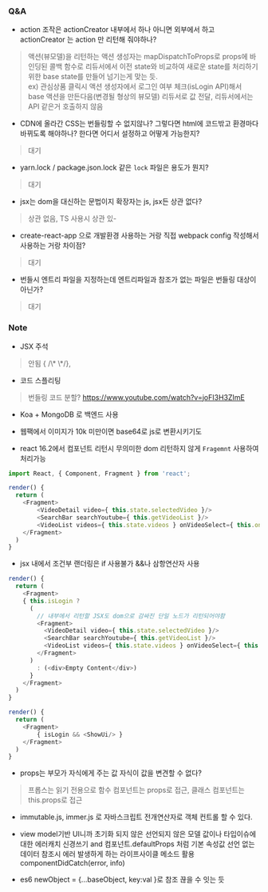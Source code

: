 ### Q&A
- action 조작은 actionCreator 내부에서 하나 아니면 외부에서 하고 actionCreator 는 action 만 리턴해 줘야하나?
> 액션(뷰모델)을 리턴하는 액션 생성자는 mapDispatchToProps로 props에 바인딩된 콜백 함수로 리듀서에서 이전 state와 비교하여 새로운 state를 처리하기 위한 base state를 만들어 넘기는게 맞는 듯.<br/>
ex) 관심상품 클릭시 액션 생성자에서 로그인 여부 체크(isLogin API)해서 base 액션을 만든다음(변경될 형상의 뷰모델) 리듀서로 값 전달, 리듀서에서는 API 같은거 호출하지 않음

- CDN에 올라간 CSS는 번들링할 수 없지않나? 그렇다면 html에 코드밖고 환경마다 바뀌도록 해야하나? 한다면 어디서 설정하고 어떻게 가능한지?
> 대기

- yarn.lock / package.json.lock 같은 `lock` 파일은 용도가 뭔지?
> 대기

- jsx는 dom을 대신하는 문법이지 확장자는 js, jsx든 상관 없다?
> 상관 없음, TS 사용시 상관 있-

- create-react-app 으로 개발환경 사용하는 거랑 직접 webpack config 작성해서 사용하는 거랑 차이점?
> 대기

- 번들시 엔트리 파일을 지정하는데 엔트리파일과 참조가 없는 파일은 번들링 대상이 아닌가?
> 대기

### Note
- JSX 주석
> <!-- --> 안됨 { /\* \*/},

- 코드 스플리팅
> 번들링 코드 분할?
https://www.youtube.com/watch?v=joFI3H3ZImE

- Koa + MongoDB 로 백엔드 사용

- 웹팩에서 이미지가 10k 미만이면 base64로 js로 변환시키기도

- react 16.2에서 컴포넌트 리턴시 무의미한 dom 리턴하지 않게 `Fragemnt` 사용하여 처리가능

```js
import React, { Component, Fragment } from 'react';

render() {
  return (
    <Fragment>
        <VideoDetail video={ this.state.selectedVideo }/>
        <SearchBar searchYoutube={ this.getVideoList }/>
        <VideoList videos={ this.state.videos } onVideoSelect={ this.onVideoSelect }/>
    </Fragment>
  )
}
```

- jsx 내에서 조건부 랜더링은 if 사용불가  &&나 삼항연산자 사용

```js
render() {
  return (
    <Fragment>
    { this.isLogin ?
      (
        // 내부에서 리턴할 JSX도 dom으로 감싸진 단일 노드가 리턴되어야함
        <Fragment>
          <VideoDetail video={ this.state.selectedVideo }/>
          <SearchBar searchYoutube={ this.getVideoList }/>
          <VideoList videos={ this.state.videos } onVideoSelect={ this.onVideoSelect }/>
        </Fragment>
      )
        : (<div>Empty Content</div>)
      }
    </Fragment>
  )
}

render() {
  return (
    <Fragment>
        { isLogin && <ShowUi/> }
    </Fragment>
  )
}
```

- props는 부모가 자식에게 주는 값 자식이 값을 변견할 수 없다?
> 프롭스는 읽기 전용으로 함수 컴포넌트는 props로 접근, 클래스 컴포넌트는 this.props로 접근

- immutable.js, immer.js 로 자바스크립트 전개연산자로 객체 컨트롤 할 수 있다.
- view model기반 UI니까 초기화 되지 않은 선언되지 않은 모델 값이나 타입이슈에 대한 에러캐치 신경쓰기 and 컴포넌트.defaultProps 처럼 기본 속성값 선언
없는 데이터 참조시 에러 발생하게 하는 라이프사이클 메소드 활용 componentDidCatch(error, info)

- es6  newObject = {...baseObject, key:val }로 참조 끊을 수 잇는 듯
